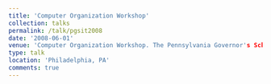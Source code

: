 ```yaml
---
title: 'Computer Organization Workshop'
collection: talks
permalink: /talk/pgsit2008
date: '2008-06-01'
venue: 'Computer Organization Workshop. The Pennsylvania Governor's Schools of Excellence: Information, Society & Technology.'
type: talk
location: 'Philadelphia, PA'
comments: true
---
```


